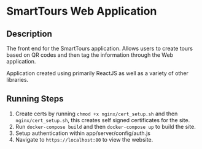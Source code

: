 SmartTours Web Application
==========================

## Description
The front end for the SmartTours application. Allows users to create tours based on QR codes and then 
tag the information through the Web application.

Application created using primarily ReactJS as well as a variety of other libraries.

## Running Steps
1. Create certs by running `chmod +x nginx/cert_setup.sh` and then `nginx/cert_setup.sh`, this creates
   self signed certificates for the site.
2. Run `docker-compose build` and then `docker-compose up` to build the site.
3. Setup authentication within app/server/config/auth.js
4. Navigate to `https://localhost:80` to view the website.
